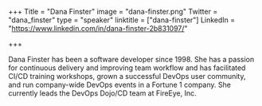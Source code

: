 +++
Title = "Dana Finster"
image = "dana-finster.png"
Twitter = "dana_finster"
type = "speaker"
linktitle = ["dana-finster"]
LinkedIn = "https://www.linkedin.com/in/dana-finster-2b831097/"

+++

Dana Finster has been a software developer since 1998. She has a passion for continuous delivery and improving team workflow and has facilitated CI/CD training workshops, grown a successful DevOps user community, and run company-wide DevOps events in a Fortune 1 company. She currently leads the DevOps Dojo/CD team at FireEye, Inc.